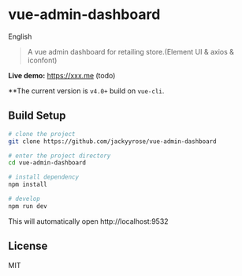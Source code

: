 # vue-admin-dashboard

English 

> A vue admin dashboard for retailing store.(Element UI & axios & iconfont)

**Live demo:** https://xxx.me (todo)


**The current version is `v4.0+` build on `vue-cli`. 

## Build Setup

```bash
# clone the project
git clone https://github.com/jackyyrose/vue-admin-dashboard

# enter the project directory
cd vue-admin-dashboard

# install dependency
npm install

# develop
npm run dev
```

This will automatically open http://localhost:9532

## License

MIT
